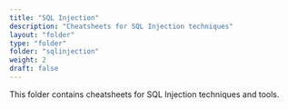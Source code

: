 ```yaml
---
title: "SQL Injection"
description: "Cheatsheets for SQL Injection techniques"
layout: "folder"
type: "folder"
folder: "sqlinjection"
weight: 2
draft: false
---
```


This folder contains cheatsheets for SQL Injection techniques and tools.
